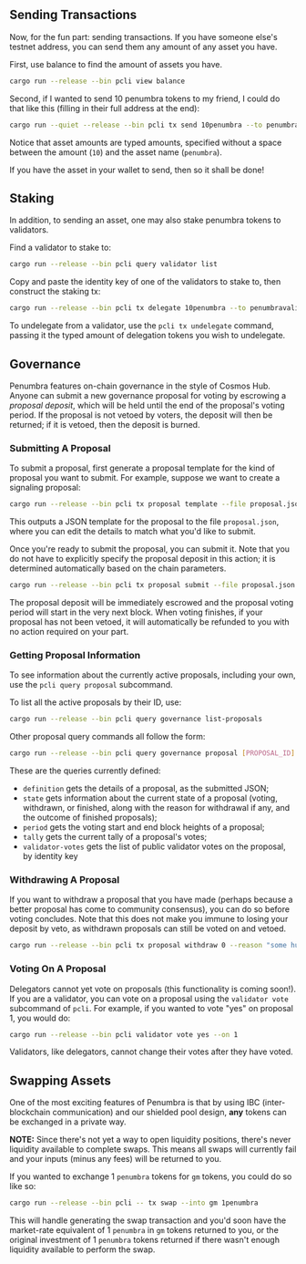 ## Sending Transactions

Now, for the fun part: sending transactions. If you have someone else's testnet address, you can
send them any amount of any asset you have.

First, use balance to find the amount of assets you have.

```bash
cargo run --release --bin pcli view balance
```

Second, if I wanted to send 10 penumbra tokens
to my friend, I could do that like this (filling in their full address at the end):

```bash
cargo run --quiet --release --bin pcli tx send 10penumbra --to penumbrav2t...
```

Notice that asset amounts are typed amounts, specified without a space between the amount (`10`)
and the asset name (`penumbra`).

If you have the asset in your wallet to send, then so it shall be done!

## Staking

In addition, to sending an asset, one may also stake penumbra tokens to validators.

Find a validator to stake to:

```bash
cargo run --release --bin pcli query validator list
```

Copy and paste the identity key of one of the validators to stake to, then construct the staking tx:

```bash
cargo run --release --bin pcli tx delegate 10penumbra --to penumbravalid...
```

To undelegate from a validator, use the `pcli tx undelegate` command, passing it the typed amount of
delegation tokens you wish to undelegate.

## Governance

Penumbra features on-chain governance in the style of Cosmos Hub. Anyone can submit a new governance
proposal for voting by escrowing a _proposal deposit_, which will be held until the end of the
proposal's voting period. If the proposal is not vetoed by voters, the deposit will then be
returned; if it is vetoed, then the deposit is burned.

### Submitting A Proposal

To submit a proposal, first generate a proposal template for the kind of proposal you want to
submit. For example, suppose we want to create a signaling proposal:

```bash
cargo run --release --bin pcli tx proposal template --file proposal.json
```

This outputs a JSON template for the proposal to the file `proposal.json`, where you can edit the
details to match what you'd like to submit.

Once you're ready to submit the proposal, you can submit it. Note that you do not have to explicitly
specify the proposal deposit in this action; it is determined automatically based on the chain
parameters.

```bash
cargo run --release --bin pcli tx proposal submit --file proposal.json
```

The proposal deposit will be immediately escrowed and the proposal voting period will start in the
very next block. When voting finishes, if your proposal has not been vetoed, it will automatically
be refunded to you with no action required on your part.

### Getting Proposal Information

To see information about the currently active proposals, including your own, use the `pcli query
proposal` subcommand.

To list all the active proposals by their ID, use:

```bash
cargo run --release --bin pcli query governance list-proposals
```

Other proposal query commands all follow the form:

```bash
cargo run --release --bin pcli query governance proposal [PROPOSAL_ID] [QUERY]
```

These are the queries currently defined:

- `definition` gets the details of a proposal, as the submitted JSON;
- `state` gets information about the current state of a proposal (voting, withdrawn, or finished,
  along with the reason for withdrawal if any, and the outcome of finished proposals);
- `period` gets the voting start and end block heights of a proposal;
- `tally` gets the current tally of a proposal's votes;
- `validator-votes` gets the list of public validator votes on the proposal, by identity key

### Withdrawing A Proposal

If you want to withdraw a proposal that you have made (perhaps because a better proposal has come to
community consensus), you can do so before voting concludes. Note that this does not make you immune
to losing your deposit by veto, as withdrawn proposals can still be voted on and vetoed.

```bash
cargo run --release --bin pcli tx proposal withdraw 0 --reason "some human-readable reason for withdrawal"
```

### Voting On A Proposal

Delegators cannot yet vote on proposals (this functionality is coming soon!). If you are a
validator, you can vote on a proposal using the `validator vote` subcommand of `pcli`. For example,
if you wanted to vote "yes" on proposal 1, you would do:

```bash
cargo run --release --bin pcli validator vote yes --on 1
```

Validators, like delegators, cannot change their votes after they have voted.

## Swapping Assets

One of the most exciting features of Penumbra is that by using IBC (inter-blockchain communication)
and our shielded pool design, **any** tokens can be exchanged in a private way.

**NOTE:** Since there's not yet a way to open liquidity positions, there's never liquidity available
to complete swaps. This means all swaps will currently fail and your inputs (minus any fees) will be
returned to you.

If you wanted to exchange 1 `penumbra` tokens for `gm` tokens, you could do so like so:

```bash
cargo run --release --bin pcli -- tx swap --into gm 1penumbra
```

This will handle generating the swap transaction and you'd soon have the market-rate equivalent of 1 `penumbra`
in `gm` tokens returned to you, or the original investment of 1 `penumbra` tokens returned if there wasn't
enough liquidity available to perform the swap.
